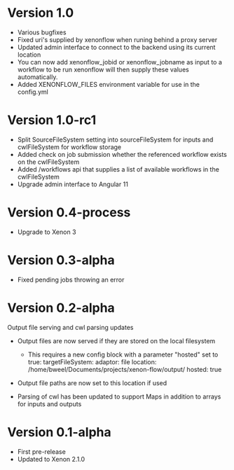 # Version 1.0
- Various bugfixes
- Fixed uri's supplied by xenonflow when runing behind a proxy server
- Updated admin interface to connect to the backend using its current location
- You can now add xenonflow_jobid or xenonflow_jobname as input to a workflow to be run
  xenonflow will then supply these values automatically.
- Added XENONFLOW_FILES environment variable for use in the config.yml

# Version 1.0-rc1
- Split SourceFileSystem setting into sourceFileSystem for inputs and cwlFileSystem for workflow storage
- Added check on job submission whether the referenced workflow exists on the cwlFileSystem
- Added /workflows api that supplies a list of available workflows in the cwlFileSystem
- Upgrade admin interface to Angular 11

# Version 0.4-process
- Upgrade to Xenon 3

# Version 0.3-alpha
- Fixed pending jobs throwing an error

# Version 0.2-alpha
Output file serving and cwl parsing updates
- Output files are now served if they are stored on the local filesystem
  * This requires a new config block with a parameter "hosted" set to true:
  targetFileSystem:
   adaptor: file
   location: /home/bweel/Documents/projects/xenon-flow/output/
   hosted: true

- Output file paths are now set to this location if used

- Parsing of cwl has been updated to support Maps in addition to arrays for inputs and outputs

# Version 0.1-alpha
- First pre-release
- Updated to Xenon 2.1.0
